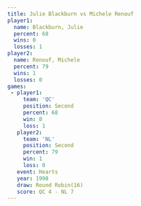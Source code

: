 ```yaml
---
title: Julie Blackburn vs Michele Renouf
player1:                
  name: Blackburn, Julie
  percent: 68           
  wins: 0               
  losses: 1             
player2:                
  name: Renouf, Michele 
  percent: 79           
  wins: 1               
  losses: 0             
games:
 - player1:          
     team: 'QC'      
     position: Second
     percent: 68     
     win: 0          
     loss: 1         
   player2:          
     team: 'NL'      
     position: Second
     percent: 79     
     win: 1          
     loss: 0         
   event: Hearts        
   year: 1998           
   draw: Round Robin(16)
   score: QC 4 - NL 7   
---
```

